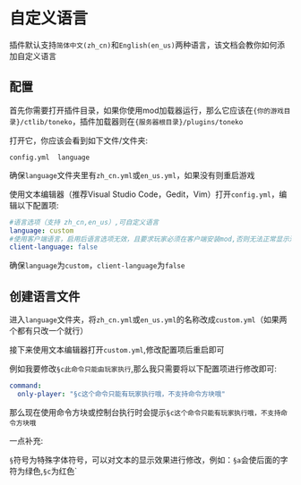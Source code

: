 # 自定义语言
插件默认支持`简体中文(zh_cn)`和`English(en_us)`两种语言，该文档会教你如何添加自定义语言
## 配置
首先你需要打开插件目录，如果你使用mod加载器运行，那么它应该在`{你的游戏目录}/ctlib/toneko`，插件加载器则在`{服务器根目录}/plugins/toneko`

打开它，你应该会看到如下文件/文件夹:
```
config.yml  language
```
确保`language`文件夹里有`zh_cn.yml`或`en_us.yml`，如果没有则重启游戏

使用文本编辑器（推荐Visual Studio Code，Gedit，Vim）打开`config.yml`，编辑以下配置项:
```yaml
#语言选项（支持 zh_cn,en_us）,可自定义语言
language: custom
#使用客户端语言，启用后语言选项无效，且要求玩家必须在客户端安装mod,否则无法正常显示消息（仅在Fabric生效）
client-language: false
```
确保`language`为`custom`，`client-language`为`false`
## 创建语言文件
进入`language`文件夹，将`zh_cn.yml`或`en_us.yml`的名称改成`custom.yml`（如果两个都有只改一个就行）

接下来使用文本编辑器打开`custom.yml`,修改配置项后重启即可

例如我要修改`§c此命令只能由玩家执行`,那么我只需要将以下配置项进行修改即可:
```yaml
command:
  only-player: "§c这个命令只能有玩家执行哦，不支持命令方块哦"
```
那么现在使用命令方块或控制台执行时会提示`§c这个命令只能有玩家执行哦，不支持命令方块哦`

一点补充:

`§`符号为特殊字体符号，可以对文本的显示效果进行修改，例如：`§a`会使后面的字符为绿色,`§c`为红色`
